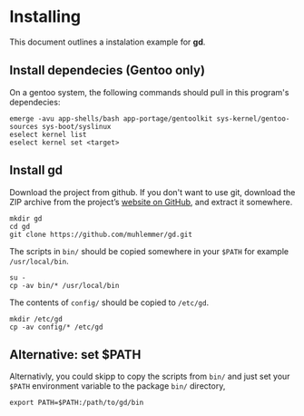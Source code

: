 # Installing

This document outlines a instalation example for **gd**.

## Install dependecies (Gentoo only)

On a gentoo system, the following commands should pull in this program's dependecies:
```
emerge -avu app-shells/bash app-portage/gentoolkit sys-kernel/gentoo-sources sys-boot/syslinux
eselect kernel list
eselect kernel set <target>
```

## Install gd

Download the project from github. If you don't want to use git, download the ZIP archive from the project’s [website on GitHub](https://github.com/muhlemmer/gd), and extract it somewhere. 

```
mkdir gd
cd gd
git clone https://github.com/muhlemmer/gd.git
```
The scripts in `bin/` should be copied somewhere in your `$PATH` for example `/usr/local/bin`.
```
su -
cp -av bin/* /usr/local/bin
```
The contents of `config/` should be copied to `/etc/gd`.
```
mkdir /etc/gd
cp -av config/* /etc/gd
```

## Alternative: set $PATH

Alternativly, you could skipp to copy the scripts from `bin/` and just set your `$PATH` environment variable to the package `bin/` directory,
```
export PATH=$PATH:/path/to/gd/bin
```